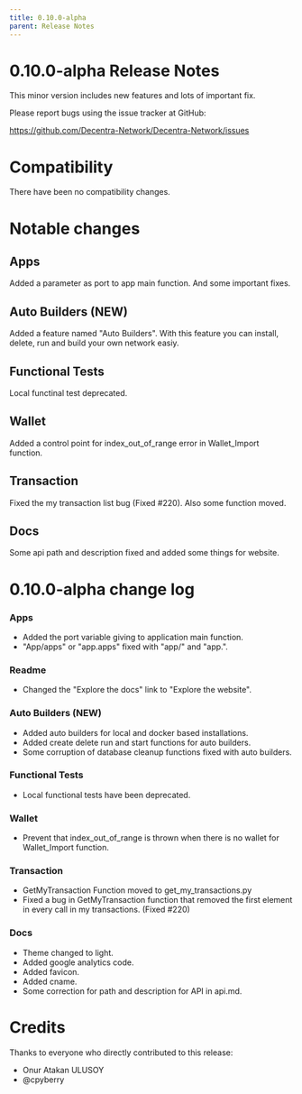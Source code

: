 ```yaml
---
title: 0.10.0-alpha
parent: Release Notes
---
```


0.10.0-alpha Release Notes
====================

This minor version includes new features and lots of important fix.

Please report bugs using the issue tracker at GitHub:

  <https://github.com/Decentra-Network/Decentra-Network/issues>

Compatibility
==============

There have been no compatibility changes.

Notable changes
===============

## Apps

Added a parameter as port to app main function. And some important fixes.

## Auto Builders (NEW)

Added a feature named "Auto Builders". With this feature you can 
install, delete, run and build your own network easiy.

## Functional Tests

Local functinal test deprecated.

## Wallet

Added a control point for index_out_of_range error in Wallet_Import function.

## Transaction

Fixed the my transaction list bug (Fixed #220). Also some function moved.

## Docs

Some api path and description fixed and added some things for website.

0.10.0-alpha change log
=================

### Apps
- Added the port variable giving to application main function.
- "App/apps" or "app.apps" fixed with "app/" and "app.".

### Readme
- Changed the "Explore the docs" link to "Explore the website".

### Auto Builders (NEW)
- Added auto builders for local and docker based installations.
- Added create delete run and start functions for auto builders.
- Some corruption of database cleanup functions fixed with auto 
builders.

### Functional Tests
- Local functional tests have been deprecated.

### Wallet
- Prevent that index_out_of_range is thrown when there is no wallet 
for Wallet_Import function.

### Transaction
- GetMyTransaction Function moved to get_my_transactions.py
- Fixed a bug in GetMyTransaction function that removed the first 
element in every call in my transactions. (Fixed #220)

### Docs
- Theme changed to light.
- Added google analytics code.
- Added favicon.
- Added cname.
- Some correction for path and description for API in api.md.

Credits
=======

Thanks to everyone who directly contributed to this release:

- Onur Atakan ULUSOY
- @cpyberry
